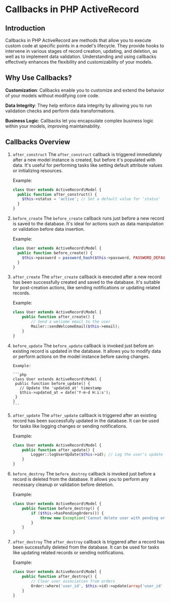 # Callbacks in PHP ActiveRecord
## Introduction
Callbacks in PHP ActiveRecord are methods that allow you to execute custom code at specific points in a model's lifecycle. They provide hooks to intervene in various stages of record creation, updating, and deletion, as well as to implement data validation. Understanding and using callbacks effectively enhances the flexibility and customizability of your models.

## Why Use Callbacks?
**Customization**: Callbacks enable you to customize and extend the behavior of your models without modifying core code.

**Data Integrity**: They help enforce data integrity by allowing you to run validation checks and perform data transformations.

**Business Logic**: Callbacks let you encapsulate complex business logic within your models, improving maintainability.

## Callbacks Overview
1. `after_construct`
   The `after_construct` callback is triggered immediately after a new model instance is created, but before it's populated with data. It's useful for performing tasks like setting default attribute values or initializing resources.

    Example:

    ```php
    class User extends ActiveRecord\Model {
      public function after_construct() {
        $this->status = 'active'; // Set a default value for 'status'
      }
    }
    ```
   
2. `before_create`
   The `before_create` callback runs just before a new record is saved to the database. It's ideal for actions such as data manipulation or validation before data insertion.

    Example:

    ```php
    class User extends ActiveRecord\Model {
      public function before_create() {
        $this->password = password_hash($this->password, PASSWORD_DEFAULT); // Hash the password before saving
      }
    }
    ```

3. `after_create` The `after_create` callback is executed after a new record has been successfully created and saved to the database. It's suitable for post-creation actions, like sending notifications or updating related records.

    Example:

    ```php
    class User extends ActiveRecord\Model {
        public function after_create() {
            // Send a welcome email to the user
            Mailer::sendWelcomeEmail($this->email); 
        }
    }
    ```
   
4. `before_update`
      The `before_update` callback is invoked just before an existing record is updated in the database. It allows you to modify data or perform actions on the model instance before saving changes.

       Example:

       ```php
       class User extends ActiveRecord\Model {
        public function before_update() {
          // Update the 'updated_at' timestamp
          $this->updated_at = date('Y-m-d H:i:s'); 
        }
       }
       ```
      
5. `after_update`
   The `after_update` callback is triggered after an existing record has been successfully updated in the database. It can be used for tasks like logging changes or sending notifications.

    Example:

    ```php
    class User extends ActiveRecord\Model {
        public function after_update() {
            Logger::logUserUpdate($this->id); // Log the user's update activity
        }
    }
    ```

6. `before_destroy`
   The `before_destroy` callback is invoked just before a record is deleted from the database. It allows you to perform any necessary cleanup or validation before deletion.

    Example:

    ```php
    class User extends ActiveRecord\Model {
        public function before_destroy() {
            if ($this->hasPendingOrders()) {
                throw new Exception('Cannot delete user with pending orders');
            }
        }
    }
    ```

7. `after_destroy` The `after_destroy` callback is triggered after a record has been successfully deleted from the database. It can be used for tasks like updating related records or sending notifications.

    Example:

    ```php
    class User extends ActiveRecord\Model {
        public function after_destroy() {
            // Clear user association from orders
            Order::where('user_id', $this->id)->update(array('user_id' => null)); 
        }
    }
    ```

